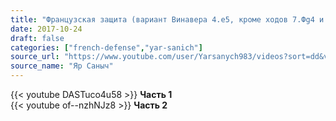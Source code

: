 ```yaml
---
title: "Французская защита (вариант Винавера 4.е5, кроме ходов 7.Фg4 и 7.h4)"
date: 2017-10-24
draft: false
categories: ["french-defense","yar-sanich"]
source_url: "https://www.youtube.com/user/Yarsanych983/videos?sort=dd&view=0&flow=grid"
source_name: "Яр Саныч"
---
```


<!--more-->

<div class="row">
  <div class="col-sm-6">
    {{< youtube DASTuco4u58 >}}
    <strong>Часть 1</strong>
  </div>
  <div class="col-sm-6">
    {{< youtube of--nzhNJz8 >}}
    <strong>Часть 2</strong>
  </div>
</div>
</div>
